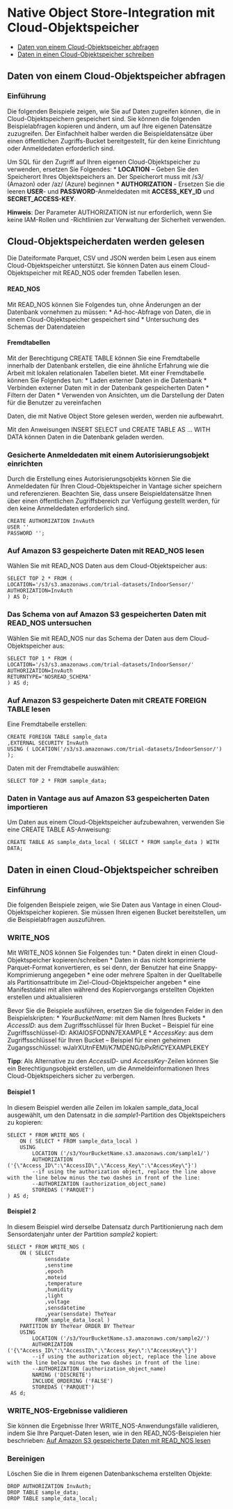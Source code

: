 Native Object Store-Integration mit Cloud-Objektspeicher
========================================================

-   [Daten von einem Cloud-Objektspeicher abfragen](#query-data-on-cloud-object-storage)
-   [Daten in einen Cloud-Objektspeicher schreiben](#write-data-to-a-cloud-object-store)

Daten von einem Cloud-Objektspeicher abfragen
---------------------------------------------

### Einführung

Die folgenden Beispiele zeigen, wie Sie auf Daten zugreifen können, die in Cloud-Objektspeichern gespeichert sind. Sie können die folgenden Beispielabfragen kopieren und ändern, um auf Ihre eigenen Datensätze zuzugreifen. Der Einfachheit halber werden die Beispieldatensätze über einen öffentlichen Zugriffs-Bucket bereitgestellt, für den keine Einrichtung oder Anmeldedaten erforderlich sind.

Um SQL für den Zugriff auf Ihren eigenen Cloud-Objektspeicher zu verwenden, ersetzen Sie Folgendes: \* **LOCATION** – Geben Sie den Speicherort Ihres Objektspeichers an. Der Speicherort muss mit /s3/ (Amazon) oder /az/ (Azure) beginnen \* **AUTHORIZATION** - Ersetzen Sie die leeren **USER**- und **PASSWORD**-Anmeldedaten mit **ACCESS\_KEY\_ID** und **SECRET\_ACCESS-KEY**.

**Hinweis**: Der Parameter AUTHORIZATION ist nur erforderlich, wenn Sie keine IAM-Rollen und -Richtlinien zur Verwaltung der Sicherheit verwenden.

Cloud-Objektspeicherdaten werden gelesen
----------------------------------------

Die Dateiformate Parquet, CSV und JSON werden beim Lesen aus einem Cloud-Objektspeicher unterstützt. Sie können Daten aus einem Cloud-Objektspeicher mit READ\_NOS oder fremden Tabellen lesen.

#### READ\_NOS

Mit READ\_NOS können Sie Folgendes tun, ohne Änderungen an der Datenbank vornehmen zu müssen: \* Ad-hoc-Abfrage von Daten, die in einem Cloud-Objektspeicher gespeichert sind \* Untersuchung des Schemas der Datendateien

#### Fremdtabellen

Mit der Berechtigung CREATE TABLE können Sie eine Fremdtabelle innerhalb der Datenbank erstellen, die eine ähnliche Erfahrung wie die Arbeit mit lokalen relationalen Tabellen bietet. Mit einer Fremdtabelle können Sie Folgendes tun: \* Laden externer Daten in die Datenbank \* Verbinden externer Daten mit in der Datenbank gespeicherten Daten \* Filtern der Daten \* Verwenden von Ansichten, um die Darstellung der Daten für die Benutzer zu vereinfachen

Daten, die mit Native Object Store gelesen werden, werden nie aufbewahrt.

Mit den Anweisungen INSERT SELECT und CREATE TABLE AS ... WITH DATA können Daten in die Datenbank geladen werden.

### Gesicherte Anmeldedaten mit einem Autorisierungsobjekt einrichten

Durch die Erstellung eines Autorisierungsobjekts können Sie die Anmeldedaten für Ihren Cloud-Objektspeicher in Vantage sicher speichern und referenzieren. Beachten Sie, dass unsere Beispieldatensätze Ihnen über einen öffentlichen Zugriffsbereich zur Verfügung gestellt werden, für den keine Anmeldedaten erforderlich sind.

    CREATE AUTHORIZATION InvAuth
    USER ''
    PASSWORD '';

### Auf Amazon S3 gespeicherte Daten mit READ\_NOS lesen

Wählen Sie mit READ\_NOS Daten aus dem Cloud-Objektspeicher aus:

    SELECT TOP 2 * FROM (
    LOCATION='/s3/s3.amazonaws.com/trial-datasets/IndoorSensor/'
    AUTHORIZATION=InvAuth
    ) AS D;

### Das Schema von auf Amazon S3 gespeicherten Daten mit READ\_NOS untersuchen

Wählen Sie mit READ\_NOS nur das Schema der Daten aus dem Cloud-Objektspeicher aus:

    SELECT TOP 1 * FROM (
    LOCATION='/s3/s3.amazonaws.com/trial-datasets/IndoorSensor/'
    AUTHORIZATION=InvAuth
    RETURNTYPE='NOSREAD_SCHEMA'
    ) AS d;

### Auf Amazon S3 gespeicherte Daten mit CREATE FOREIGN TABLE lesen

Eine Fremdtabelle erstellen:

    CREATE FOREIGN TABLE sample_data
    ,EXTERNAL SECURITY InvAuth
    USING ( LOCATION('/s3/s3.amazonaws.com/trial-datasets/IndoorSensor/') );

Daten mit der Fremdtabelle auswählen:

    SELECT TOP 2 * FROM sample_data;

### Daten in Vantage aus auf Amazon S3 gespeicherten Daten importieren

Um Daten aus einem Cloud-Objektspeicher aufzubewahren, verwenden Sie eine CREATE TABLE AS-Anweisung:

    CREATE TABLE AS sample_data_local ( SELECT * FROM sample_data ) WITH DATA;

Daten in einen Cloud-Objektspeicher schreiben
---------------------------------------------

### Einführung

Die folgenden Beispiele zeigen, wie Sie Daten aus Vantage in einen Cloud-Objektspeicher kopieren. Sie müssen Ihren eigenen Bucket bereitstellen, um die Beispielabfragen auszuführen.

### WRITE\_NOS

Mit WRITE\_NOS können Sie Folgendes tun: \* Daten direkt in einen Cloud-Objektspeicher kopieren/schreiben \* Daten in das nicht komprimierte Parquet-Format konvertieren, es sei denn, der Benutzer hat eine Snappy-Komprimierung angegeben \* eine oder mehrere Spalten in der Quelltabelle als Partitionsattribute im Ziel-Cloud-Objektspeicher angeben \* eine Manifestdatei mit allen während des Kopiervorgangs erstellten Objekten erstellen und aktualisieren

Bevor Sie die Beispiele ausführen, ersetzen Sie die folgenden Felder in den Beispielskripten: \* *YourBucketName*: mit dem Namen Ihres Buckets \* *AccessID*: aus dem Zugriffsschlüssel für Ihren Bucket – Beispiel für eine Zugriffsschlüssel-ID: AKIAIOSFODNN7EXAMPLE \* *AccessKey*: aus dem Zugriffsschlüssel für Ihren Bucket – Beispiel für einen geheimen Zugangsschlüssel: wJalrXUtnFEMI/K7MDENG/bPxRfiCYEXAMPLEKEY

**Tipp**: Als Alternative zu den *AccessID*- und *AccessKey*-Zeilen können Sie ein Berechtigungsobjekt erstellen, um die Anmeldeinformationen Ihres Cloud-Objektspeichers sicher zu verbergen.

#### Beispiel 1

In diesem Beispiel werden alle Zeilen im lokalen sample\_data\_local ausgewählt, um den Datensatz in die *sample1*-Partition des Objektspeichers zu kopieren:

    SELECT * FROM WRITE_NOS (
        ON ( SELECT * FROM sample_data_local )
        USING
            LOCATION ('/s3/YourBucketName.s3.amazonaws.com/sample1/')
            AUTHORIZATION ('{\"Access_ID\":\"AccessID\",\"Access_Key\":\"AccessKey\"}')
            --if using the authorization object, replace the line above with the line below minus the two dashes in front of the line:
            --AUTHORIZATION (authorization_object_name)        
            STOREDAS ('PARQUET')
    ) AS d;

#### Beispiel 2

In diesem Beispiel wird derselbe Datensatz durch Partitionierung nach dem Sensordatenjahr unter der Partition *sample2* kopiert:

    SELECT * FROM WRITE_NOS (
        ON ( SELECT
                sensdate
                ,senstime
                ,epoch
                ,moteid
                ,temperature
                ,humidity
                ,light
                ,voltage
                ,sensdatetime
                ,year(sensdate) TheYear
             FROM sample_data_local )
        PARTITION BY TheYear ORDER BY TheYear
        USING
            LOCATION ('/s3/YourBucketName.s3.amazonaws.com/sample2/')
            AUTHORIZATION ('{\"Access_ID\":\"AccessID\",\"Access_Key\":\"AccessKey\"}')
            --if using the authorization object, replace the line above with the line below minus the two dashes in front of the line:
            --AUTHORIZATION (authorization_object_name)              
            NAMING ('DISCRETE')
            INCLUDE_ORDERING ('FALSE')
            STOREDAS ('PARQUET')
     AS d;

### WRITE\_NOS-Ergebnisse validieren

Sie können die Ergebnisse Ihrer WRITE\_NOS-Anwendungsfälle validieren, indem Sie Ihre Parquet-Daten lesen, wie in den READ\_NOS-Beispielen hier beschrieben: [Auf Amazon S3 gespeicherte Daten mit READ\_NOS lesen](#read-data-stored-on-amazon-s3-using-read_nos)

### Bereinigen

Löschen Sie die in Ihrem eigenen Datenbankschema erstellten Objekte:

    DROP AUTHORIZATION InvAuth;
    DROP TABLE sample_data;
    DROP TABLE sample_data_local;
